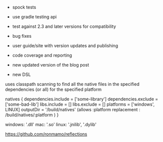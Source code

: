 - spock tests
- use gradle testing api
- test against 2.3 and later versions for compatibility
- bug fixes

- user guide/site with version updates and publishing
- code coverage and reporting
- new updated version of the blog post

- new DSL

uses classpath scanning to find all the native files in the specified dependencies (or all) for the specified 
 platform

natives {
    dependencies.include = ['some-library']
    dependencies.exclude = ['some-bad-lib']
    libs.include = []
    libs.exclude = []
    platforms = ['windows', LINUX]
    outputDir = '/build/natives' (allows :platform replacement : /build/natives/:platform )
}

windows: '.dll'
mac: '.so'
linux: '.jnilib', '.dylib'

https://github.com/ronmamo/reflections